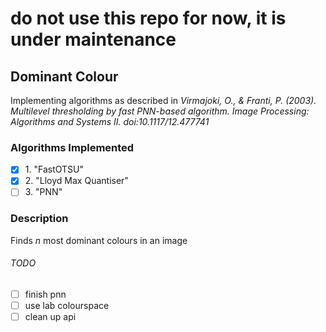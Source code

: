# do not use this repo for now, it is under maintenance

## Dominant Colour
Implementing algorithms as described in *Virmajoki, O., & Franti, P. (2003). Multilevel thresholding by fast PNN-based algorithm. Image Processing: Algorithms and Systems II. doi:10.1117/12.477741*

### Algorithms Implemented
- [x] 1\. "FastOTSU"
- [x] 2\. "Lloyd Max Quantiser"
- [ ] 3\. "PNN"

### Description
Finds *n* most dominant colours in an image

###### TODO
- [ ] finish pnn
- [ ] use lab colourspace
- [ ] clean up api 
